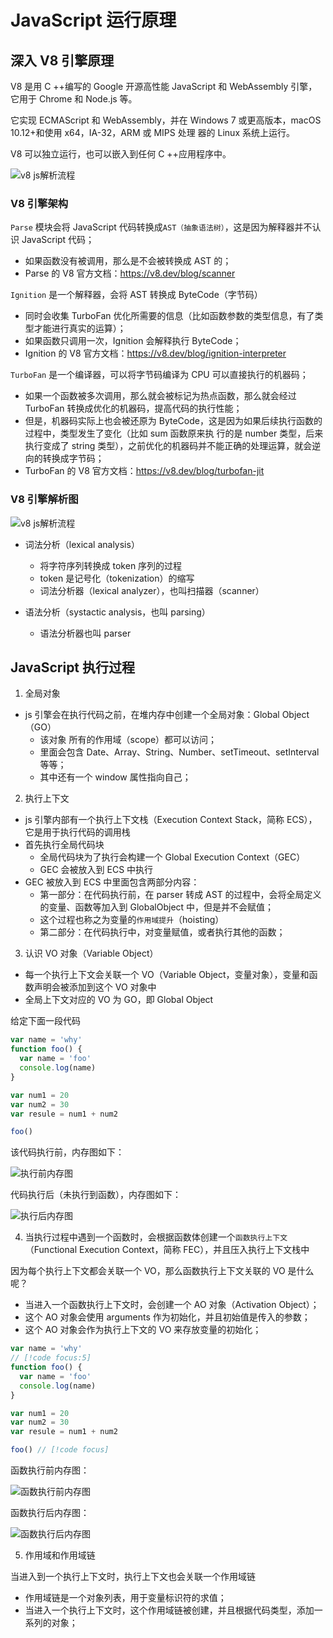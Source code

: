 # JavaScript 运行原理

## 深入 V8 引擎原理

V8 是用 C ++编写的 Google 开源高性能 JavaScript 和 WebAssembly 引擎，它用于 Chrome 和 Node.js 等。

它实现 ECMAScript 和 WebAssembly，并在 Windows 7 或更高版本，macOS 10.12+和使用 x64，IA-32，ARM 或 MIPS 处理
器的 Linux 系统上运行。

V8 可以独立运行，也可以嵌入到任何 C ++应用程序中。

![v8 js解析流程](../assets/v8_parse_process.webp)

### V8 引擎架构

`Parse` 模块会将 JavaScript 代码转换成`AST（抽象语法树）`，这是因为解释器并不认识 JavaScript 代码；

- 如果函数没有被调用，那么是不会被转换成 AST 的；
- Parse 的 V8 官方文档：https://v8.dev/blog/scanner

`Ignition` 是一个解释器，会将 AST 转换成 ByteCode（字节码）

- 同时会收集 TurboFan 优化所需要的信息（比如函数参数的类型信息，有了类型才能进行真实的运算）；
- 如果函数只调用一次，Ignition 会解释执行 ByteCode；
- Ignition 的 V8 官方文档：https://v8.dev/blog/ignition-interpreter

`TurboFan` 是一个编译器，可以将字节码编译为 CPU 可以直接执行的机器码；

- 如果一个函数被多次调用，那么就会被标记为热点函数，那么就会经过 TurboFan 转换成优化的机器码，提高代码的执行性能；
- 但是，机器码实际上也会被还原为 ByteCode，这是因为如果后续执行函数的过程中，类型发生了变化（比如 sum 函数原来执
  行的是 number 类型，后来执行变成了 string 类型），之前优化的机器码并不能正确的处理运算，就会逆向的转换成字节码；
- TurboFan 的 V8 官方文档：https://v8.dev/blog/turbofan-jit

### V8 引擎解析图

![v8 js解析流程](../assets/v8_process.webp)

- 词法分析（lexical analysis）

  - 将字符序列转换成 token 序列的过程
  - token 是记号化（tokenization）的缩写
  - 词法分析器（lexical analyzer），也叫扫描器（scanner）

- 语法分析（systactic analysis，也叫 parsing）
  - 语法分析器也叫 parser

## JavaScript 执行过程

1. 全局对象

- js 引擎会在执行代码之前，在堆内存中创建一个全局对象：Global Object（GO）
  - 该对象 所有的作用域（scope）都可以访问；
  - 里面会包含 Date、Array、String、Number、setTimeout、setInterval 等等；
  - 其中还有一个 window 属性指向自己；

2. 执行上下文

- js 引擎内部有一个执行上下文栈（Execution Context Stack，简称 ECS），它是用于执行代码的调用栈
- 首先执行全局代码块
  - 全局代码块为了执行会构建一个 Global Execution Context（GEC）
  - GEC 会被放入到 ECS 中执行
- GEC 被放入到 ECS 中里面包含两部分内容：
  - 第一部分：在代码执行前，在 parser 转成 AST 的过程中，会将全局定义的变量、函数等加入到 GlobalObject 中，但是并不会赋值；
  - 这个过程也称之为变量的`作用域提升`（hoisting）
  - 第二部分：在代码执行中，对变量赋值，或者执行其他的函数；

3. 认识 VO 对象（Variable Object）

- 每一个执行上下文会关联一个 VO（Variable Object，变量对象），变量和函数声明会被添加到这个 VO 对象中
- 全局上下文对应的 VO 为 GO，即 Global Object

给定下面一段代码

```js
var name = 'why'
function foo() {
  var name = 'foo'
  console.log(name)
}

var num1 = 20
var num2 = 30
var resule = num1 + num2

foo()
```

该代码执行前，内存图如下：

![执行前内存图](../assets/before_excute.webp)

代码执行后（未执行到函数），内存图如下：

![执行后内存图](../assets/after_excute.webp)

4. 当执行过程中遇到一个函数时，会根据函数体创建一个`函数执行上下文`（Functional Execution Context，简称 FEC），并且压入执行上下文栈中

因为每个执行上下文都会关联一个 VO，那么函数执行上下文关联的 VO 是什么呢？

- 当进入一个函数执行上下文时，会创建一个 AO 对象（Activation Object）；
- 这个 AO 对象会使用 arguments 作为初始化，并且初始值是传入的参数；
- 这个 AO 对象会作为执行上下文的 VO 来存放变量的初始化；

```js
var name = 'why'
// [!code focus:5]
function foo() {
  var name = 'foo'
  console.log(name)
}

var num1 = 20
var num2 = 30
var resule = num1 + num2

foo() // [!code focus]
```

函数执行前内存图：

![函数执行前内存图](../assets/before_func_execute.webp)

函数执行后内存图：

![函数执行后内存图](../assets/after_func_execute.webp)

5. 作用域和作用域链

当进入到一个执行上下文时，执行上下文也会关联一个作用域链

- 作用域链是一个对象列表，用于变量标识符的求值；
- 当进入一个执行上下文时，这个作用域链被创建，并且根据代码类型，添加一系列的对象；

